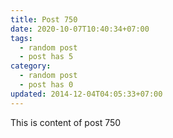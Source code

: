 ```yaml
---
title: Post 750
date: 2020-10-07T10:40:34+07:00
tags:
  - random post
  - post has 5
category:
  - random post
  - post has 0
updated: 2014-12-04T04:05:33+07:00
---
```

This is content of post 750